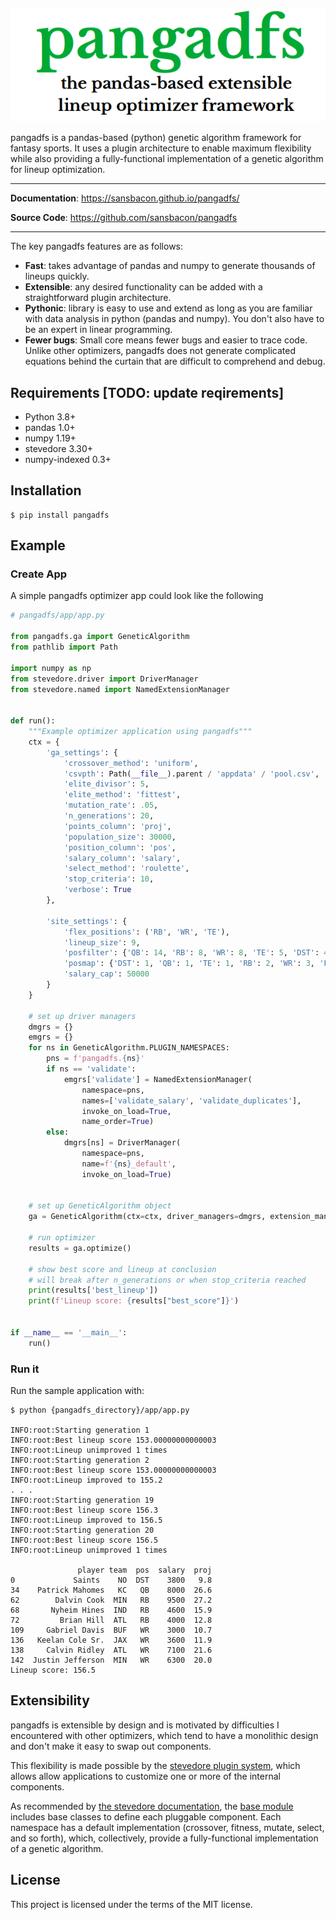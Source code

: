 ![pangadfs](docs/img/pangadfs.png)

pangadfs is a pandas-based (python) genetic algorithm framework for fantasy sports. It uses a plugin architecture to enable maximum flexibility while also providing a fully-functional implementation of a genetic algorithm for lineup optimization.

---

**Documentation**: <a href="https://sansbacon.github.io/pangadfs/">https://sansbacon.github.io/pangadfs/</a>

**Source Code**: <a href="https://github.com/sansbacon/pangadfs" target="_blank">https://github.com/sansbacon/pangadfs</a>

---

The key pangadfs features are as follows:

* **Fast**: takes advantage of pandas and numpy to generate thousands of lineups quickly.
* **Extensible**: any desired functionality can be added with a straightforward plugin architecture.
* **Pythonic**: library is easy to use and extend as long as you are familiar with data analysis in python (pandas and numpy). You don't also have to be an expert in linear programming.
* **Fewer bugs**: Small core means fewer bugs and easier to trace code. Unlike other optimizers, pangadfs does not generate complicated equations behind the curtain that are difficult to comprehend and debug.


## Requirements [TODO: update reqirements]

* Python 3.8+
* pandas 1.0+
* numpy 1.19+
* stevedore 3.30+
* numpy-indexed 0.3+


## Installation

<div class="termy">

```console
$ pip install pangadfs

```

</div>

## Example

### Create App

A simple pangadfs optimizer app could look like the following

```Python
# pangadfs/app/app.py

from pangadfs.ga import GeneticAlgorithm
from pathlib import Path

import numpy as np
from stevedore.driver import DriverManager
from stevedore.named import NamedExtensionManager


def run():
	"""Example optimizer application using pangadfs"""
	ctx = {
		'ga_settings': {
			'crossover_method': 'uniform',
			'csvpth': Path(__file__).parent / 'appdata' / 'pool.csv',
			'elite_divisor': 5,
			'elite_method': 'fittest',
			'mutation_rate': .05,
			'n_generations': 20,
			'points_column': 'proj',
			'population_size': 30000,
			'position_column': 'pos',
			'salary_column': 'salary',
			'select_method': 'roulette',
			'stop_criteria': 10,
			'verbose': True
		},

		'site_settings': {
			'flex_positions': ('RB', 'WR', 'TE'),
			'lineup_size': 9,
			'posfilter': {'QB': 14, 'RB': 8, 'WR': 8, 'TE': 5, 'DST': 4, 'FLEX': 8},
			'posmap': {'DST': 1, 'QB': 1, 'TE': 1, 'RB': 2, 'WR': 3, 'FLEX': 7},
			'salary_cap': 50000
		}
	}

	# set up driver managers
	dmgrs = {}
	emgrs = {}
	for ns in GeneticAlgorithm.PLUGIN_NAMESPACES:
		pns = f'pangadfs.{ns}'
		if ns == 'validate':
			emgrs['validate'] = NamedExtensionManager(
				namespace=pns, 
				names=['validate_salary', 'validate_duplicates'], 
				invoke_on_load=True, 
				name_order=True)
		else:
			dmgrs[ns] = DriverManager(
				namespace=pns, 
				name=f'{ns}_default', 
				invoke_on_load=True)
	
	
	# set up GeneticAlgorithm object
	ga = GeneticAlgorithm(ctx=ctx, driver_managers=dmgrs, extension_managers=emgrs)
	
	# run optimizer
	results = ga.optimize()

	# show best score and lineup at conclusion
	# will break after n_generations or when stop_criteria reached
	print(results['best_lineup'])
	print(f'Lineup score: {results["best_score"]}')
	

if __name__ == '__main__':
	run()

```

### Run it

Run the sample application with:

<div class="termy">

```console
$ python {pangadfs_directory}/app/app.py

INFO:root:Starting generation 1
INFO:root:Best lineup score 153.00000000000003
INFO:root:Lineup unimproved 1 times
INFO:root:Starting generation 2
INFO:root:Best lineup score 153.00000000000003
INFO:root:Lineup improved to 155.2
. . . 
INFO:root:Starting generation 19
INFO:root:Best lineup score 156.3
INFO:root:Lineup improved to 156.5
INFO:root:Starting generation 20
INFO:root:Best lineup score 156.5
INFO:root:Lineup unimproved 1 times

               player team  pos  salary  proj
0             Saints    NO  DST    3800   9.8
34    Patrick Mahomes   KC   QB    8000  26.6
62        Dalvin Cook  MIN   RB    9500  27.2
68       Nyheim Hines  IND   RB    4600  15.9
72         Brian Hill  ATL   RB    4000  12.8
109     Gabriel Davis  BUF   WR    3000  10.7
136   Keelan Cole Sr.  JAX   WR    3600  11.9
138     Calvin Ridley  ATL   WR    7100  21.6
142  Justin Jefferson  MIN   WR    6300  20.0
Lineup score: 156.5
```
</div>

## Extensibility

pangadfs is extensible by design and is motivated by difficulties I encountered with other optimizers, which tend to have a monolithic design and don't make it easy to swap out components. 

This flexibility is made possible by the [stevedore plugin system](https://docs.openstack.org/stevedore/latest/ "Stevedore plugins"), which allows allow applications to customize one or more of the internal components. 

As recommended by [the stevedore documentation](https://docs.openstack.org/stevedore/latest/user/tutorial/creating_plugins.html#a-plugin-base-class "Stevedore documentation"), the [base module](base-reference.md) includes base classes to define each pluggable component. Each namespace has a default implementation (crossover, fitness, mutate, select, and so forth), which, collectively, provide a fully-functional implementation of a genetic algorithm.

## License

This project is licensed under the terms of the MIT license.
